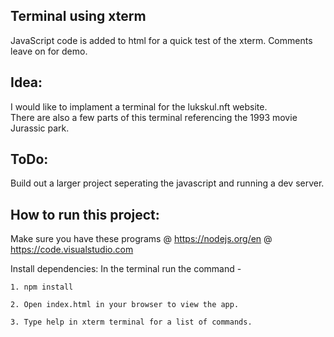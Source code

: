 ## Terminal using xterm

JavaScript code is added to html for a quick test of the xterm.  Comments leave on for demo.  

## Idea:

I would like to implament a terminal for the lukskul.nft website.  
There are also a few parts of this terminal referencing the 1993 movie Jurassic park. 

## ToDo: 

Build out a larger project seperating the javascript and running a dev server.

## How to run this project:  

Make sure you have these programs 
@ https://nodejs.org/en
@ https://code.visualstudio.com 

Install dependencies: In the terminal run the command - 

    1. npm install 

    2. Open index.html in your browser to view the app. 

    3. Type help in xterm terminal for a list of commands.

